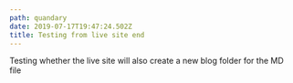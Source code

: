 ```yaml
---
path: quandary
date: 2019-07-17T19:47:24.502Z
title: Testing from live site end
---
```

Testing whether the live site will also create a new blog folder for the MD file
